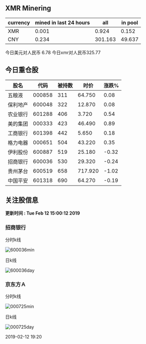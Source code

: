 ## XMR Minering

|currency|mined in last 24 hours|all|in pool|
|---|---|---|---|
|XMR|0.001|0.924|0.152|
|CNY|0.234|301.163|49.637|

今日美元对人民币 6.78	今日xmr对人民币325.77


## 今日重仓股 

|股名|代码|被持数|时价|涨跌%|
|---|---|---|---|---|
|五粮液|000858|311|64.750|0.08|
|保利地产|600048|322|12.870|0.08|
|农业银行|601288|406|3.720|0.54|
|美的集团|000333|423|46.490|0.89|
|工商银行|601398|442|5.650|0.18|
|格力电器|000651|504|43.220|0.35|
|伊利股份|600887|519|25.180|-0.32|
|招商银行|600036|530|29.320|-0.24|
|贵州茅台|600519|658|717.920|-1.02|
|中国平安|601318|690|64.270|-0.19|

## 关注股信息
**更新时间 : Tue Feb 12 15:00:12 2019**
### 招商银行 
分时k线

![600036min](http://image.sinajs.cn/newchart/min/n/sh600036.gif)

日k线

![600036day](http://image.sinajs.cn/newchart/daily/n/sh600036.gif)

### 京东方Ａ 
分时k线

![000725min](http://image.sinajs.cn/newchart/min/n/sz000725.gif)

日k线

![000725day](http://image.sinajs.cn/newchart/daily/n/sz000725.gif)

2019-02-12 19:20